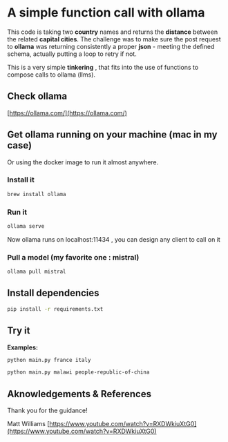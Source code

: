 # A simple function call with ollama

This code is taking two **country** names and returns the **distance** between the related **capital cities**. The challenge was to make sure the post request to **ollama** was returning consistently a proper **json** - meeting the defined schema, actually putting a loop to retry if not.

This is a very simple **tinkering** , that fits into the use of functions to compose calls to ollama (llms).

## Check ollama

[https://ollama.com/](https://ollama.com/)

## Get ollama running on your machine (mac in my case)

Or using the docker image to run it almost anywhere.

### Install it

```bash
brew install ollama
```

### Run it

```bash
ollama serve
```

Now ollama runs on localhost:11434 , you can design any client to call on it

### Pull a model (my favorite one : mistral)

```bash
ollama pull mistral
```

## Install dependencies

```bash
pip install -r requirements.txt
```

## Try it

**Examples:**

```bash
python main.py france italy
```

```bash
python main.py malawi people-republic-of-china
```

## Aknowledgements & References

Thank you for the guidance!

Matt Williams [https://www.youtube.com/watch?v=RXDWkiuXtG0](https://www.youtube.com/watch?v=RXDWkiuXtG0)
